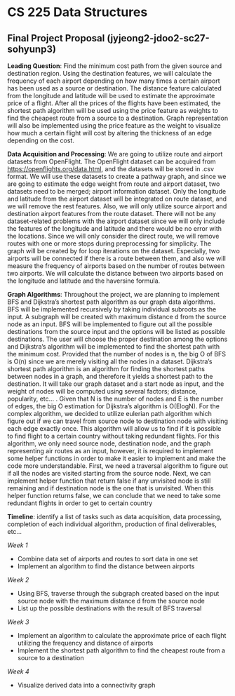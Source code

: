 # CS 225 Data Structures

## Final Project Proposal (jyjeong2-jdoo2-sc27-sohyunp3)

**Leading Question**: Find the minimum cost path from the given source and destination region. Using the 
destination features, we will calculate the frequency of each airport depending on how many times a 
certain airport has been used as a source or destination. The distance feature calculated from the 
longitude and latitude will be used to estimate the approximate price of a flight. After all the 
prices of the flights have been estimated, the shortest path algorithm will be used using the price 
feature as weights to find the cheapest route from a source to a destination. Graph representation 
will also be implemented using the price feature as the weight to visualize how much a certain flight 
will cost by altering the thickness of an edge depending on the cost. 

**Data Acquisition and Processing**: We are going to utilize route and airport datasets from OpenFlight. 
The OpenFlight dataset can be acquired from ​​https://openflights.org/data.html, and the datasets will 
be stored in .csv format. We will use these datasets to create a pathway graph, and since we are going 
to estimate the edge weight from route and airport dataset, two datasets need to be merged; airport 
information dataset. Only the longitude and latitude from the airport dataset will be integrated on 
route dataset, and we will remove the rest features. Also, ​​we will only utilize source airport and 
destination airport features from the route dataset. There will not be any dataset-related problems 
with the airport dataset since we will only include the features of the longitude and latitude and 
there would be no error with the locations. Since we will only consider the direct route, we will remove 
routes with one or more stops during preprocessing for simplicity. The graph will be created by for loop 
iterations on the dataset. Especially, two airports will be connected if there is a route between them, 
and also we will measure the frequency of airports based on the number of routes between two airports. 
We will calculate the distance between two airports based on the longitude and latitude and the haversine 
formula.

**Graph Algorithms**: Throughout the project, we are planning to implement BFS and Dijkstra’s shortest path 
algorithm as our graph data algorithms. BFS will be implemented recursively by taking individual subroots 
as the input. A subgraph will be created with maximum distance d from the source node as an input. BFS will 
be implemented to figure out all the possible destinations from the source input and the options will be listed 
as possible destinations. The user will choose the proper destination among the options and Dijkstra’s algorithm 
will be implemented to find the shortest path with the minimum cost. Provided that the number of nodes is n, the 
big O of BFS is O(n) since we are merely visiting all the nodes in a dataset. Dijkstra’s shortest path algorithm 
is an algorithm for finding the shortest paths between nodes in a graph, and therefore it yields a shortest path 
to the destination. It will take our graph dataset and a start node as input, and the weight of nodes will be 
computed using several factors; distance, popularity, etc... . Given that N is the number of nodes and E is the 
number of edges, the big O estimation for Dijkstra’s algorithm is O(ElogN). For the complex algorithm, we decided 
to utilize eulerian path algorithm which figure out if we can travel from source node to destination node with visiting each edge exactly once. This algorithm will allow us to find if it is possible to find flight to a certain country without taking redundant flights. For this algorithm, we only need source node, destination node, and the graph representing air routes as an input, however, it is required to implement some helper functions in order to make it easier to implement and make the code more understandable. First, we need a traversal algorithm to figure out if all the nodes are visited starting from the source node. Next, we can implement helper function that return false if any unvisited node is still remaining and if destination node is the one that is unvisited. When this helper function returns false, we can conclude that we need to take some redundant flights in order to get to certain country

**Timeline**: 
identify a list of tasks such as data acquisition, data processing, completion of each individual algorithm, production 
of final deliverables, etc…

*Week 1*
- Combine data set of airports and routes to sort data in one set
- Implement an algorithm to find the distance between airports

*Week 2*
- Using BFS, traverse through the subgraph created based on the input source node with the maximum distance d from the source node 
- List up the possible destinations with the result of BFS traversal

*Week 3*
- Implement an algorithm to calculate the approximate price of each flight utilizing the frequency and distance of airports
- Implement the shortest path algorithm to find the cheapest route from a source to a destination

*Week 4*
- Visualize derived data into a connectivity graph
